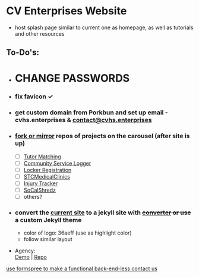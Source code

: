 # CV Enterprises Website
- host splash page similar to current one as homepage, as well as tutorials and other resources

## To-Do's:
- # CHANGE PASSWORDS
- ### fix favicon ✓
- ### get custom domain from Porkbun and set up email - cvhs.enterprises & contact@cvhs.enterprises
- ### [fork or mirror](https://help.github.com/en/articles/duplicating-a-repository) repos of projects on the carousel (after site is up)
  - [ ] [Tutor Matching](https://github.com/VikramChilkunda/tutormatching)
  - [ ] [Community Service Logger](https://github.com/Conbonbot/Community_Service_Logger)
  - [ ] [Locker Registration](https://github.com/lyronctk/CVHS_lockers)
  - [ ] [STCMedicalClinics](https://github.com/lyronctk/STCMedicalClinics)
  - [ ] [Injury Tracker](https://github.com/jnakama/CV-Injury-App)
  - [ ] [SoCalShredz](https://github.com/jbrown3859/SCS)
  - [ ] others?

- ### convert the [current site](https://cv-enterprises.github.io) to a jekyll site with ~~[converter](https://wordpress.org/plugins/jekyll-exporter/) or use~~ a custom Jekyll theme
  - color of logo: 36aeff (use as highlight color)
  - follow similar layout

 - Agency:  
 [Demo](https://blackrockdigital.github.io/startbootstrap-agency/) |
 [Repo](https://github.com/y7kim/agency-jekyll-theme)

[use formspree to make a functional back-end-less contact us](https://medium.com/@asjas/using-formspree-io-on-your-github-pages-a60c290d1ee)
